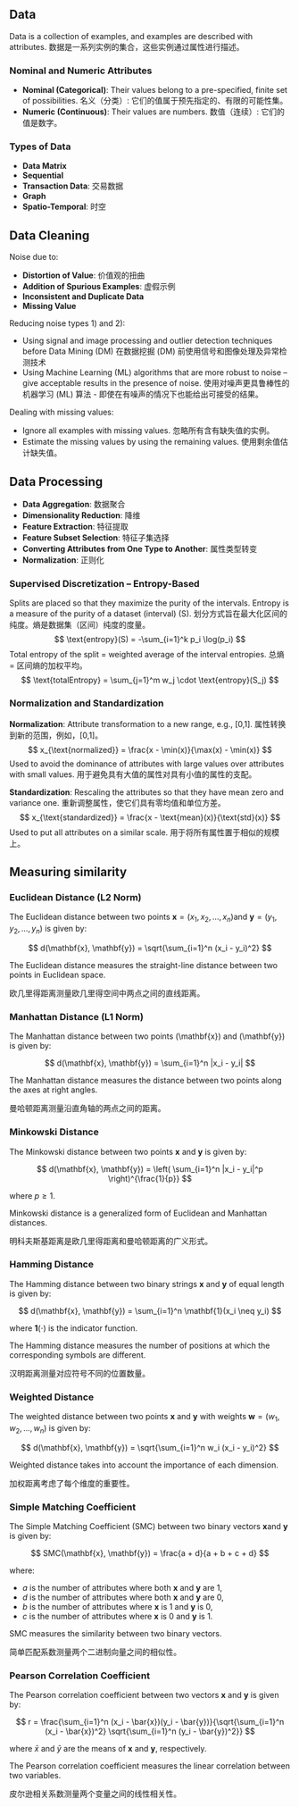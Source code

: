 ## Data
Data is a collection of examples, and examples are described with attributes. 数据是一系列实例的集合，这些实例通过属性进行描述。

### Nominal and Numeric Attributes
- **Nominal (Categorical)**: Their values belong to a pre-specified, finite set of possibilities. 名义（分类）: 它们的值属于预先指定的、有限的可能性集。
- **Numeric (Continuous)**: Their values are numbers. 数值（连续）: 它们的值是数字。

### Types of Data
- **Data Matrix**
- **Sequential**
- **Transaction Data**: 交易数据
- **Graph**
- **Spatio-Temporal**: 时空

## Data Cleaning
Noise due to:
- **Distortion of Value**: 价值观的扭曲
- **Addition of Spurious Examples**: 虚假示例
- **Inconsistent and Duplicate Data**
- **Missing Value**

Reducing noise types 1) and 2):
- Using signal and image processing and outlier detection techniques before Data Mining (DM) 在数据挖掘 (DM) 前使用信号和图像处理及异常检测技术
- Using Machine Learning (ML) algorithms that are more robust to noise – give acceptable results in the presence of noise. 使用对噪声更具鲁棒性的机器学习 (ML) 算法 - 即使在有噪声的情况下也能给出可接受的结果。

Dealing with missing values:
- Ignore all examples with missing values. 忽略所有含有缺失值的实例。
- Estimate the missing values by using the remaining values. 使用剩余值估计缺失值。

## Data Processing
- **Data Aggregation**: 数据聚合
- **Dimensionality Reduction**: 降维
- **Feature Extraction**: 特征提取
- **Feature Subset Selection**: 特征子集选择
- **Converting Attributes from One Type to Another**: 属性类型转变
- **Normalization**: 正则化

### Supervised Discretization – Entropy-Based
Splits are placed so that they maximize the purity of the intervals. Entropy is a measure of the purity of a dataset (interval) \(S\). 划分方式旨在最大化区间的纯度。熵是数据集（区间）纯度的度量。
$$ \text{entropy}(S) = -\sum_{i=1}^k p_i \log(p_i) $$
Total entropy of the split = weighted average of the interval entropies. 总熵 = 区间熵的加权平均。
$$ \text{totalEntropy} = \sum_{j=1}^m w_j \cdot \text{entropy}(S_j) $$

### Normalization and Standardization
**Normalization**:
Attribute transformation to a new range, e.g., [0,1]. 属性转换到新的范围，例如，[0,1]。
$$ x_{\text{normalized}} = \frac{x - \min(x)}{\max(x) - \min(x)} $$
Used to avoid the dominance of attributes with large values over attributes with small values. 用于避免具有大值的属性对具有小值的属性的支配。

**Standardization**:
Rescaling the attributes so that they have mean zero and variance one. 重新调整属性，使它们具有零均值和单位方差。
$$ x_{\text{standardized}} = \frac{x - \text{mean}(x)}{\text{std}(x)} $$
Used to put all attributes on a similar scale. 用于将所有属性置于相似的规模上。

## Measuring similarity
### Euclidean Distance (L2 Norm)

The Euclidean distance between two points $\mathbf{x} = (x_1, x_2, \ldots, x_n)$and $\mathbf{y} = (y_1, y_2, \ldots, y_n)$ is given by:

$$ d(\mathbf{x}, \mathbf{y}) = \sqrt{\sum_{i=1}^n (x_i - y_i)^2} $$

The Euclidean distance measures the straight-line distance between two points in Euclidean space.

欧几里得距离测量欧几里得空间中两点之间的直线距离。

### Manhattan Distance (L1 Norm)

The Manhattan distance between two points \(\mathbf{x}\) and \(\mathbf{y}\) is given by:

$$ d(\mathbf{x}, \mathbf{y}) = \sum_{i=1}^n |x_i - y_i| $$

The Manhattan distance measures the distance between two points along the axes at right angles.

曼哈顿距离测量沿直角轴的两点之间的距离。

### Minkowski Distance

The Minkowski distance between two points $\mathbf{x}$ and $\mathbf{y}$ is given by:

$$ d(\mathbf{x}, \mathbf{y}) = \left( \sum_{i=1}^n |x_i - y_i|^p \right)^{\frac{1}{p}} $$

where $p \geq 1$.

Minkowski distance is a generalized form of Euclidean and Manhattan distances.

明科夫斯基距离是欧几里得距离和曼哈顿距离的广义形式。

### Hamming Distance

The Hamming distance between two binary strings $\mathbf{x}$ and $\mathbf{y}$ of equal length is given by:

$$ d(\mathbf{x}, \mathbf{y}) = \sum_{i=1}^n \mathbf{1}(x_i \neq y_i) $$

where $\mathbf{1}(\cdot)$ is the indicator function.

The Hamming distance measures the number of positions at which the corresponding symbols are different.

汉明距离测量对应符号不同的位置数量。

### Weighted Distance

The weighted distance between two points $\mathbf{x}$ and $\mathbf{y}$ with weights $\mathbf{w} = (w_1, w_2, \ldots, w_n)$ is given by:

$$ d(\mathbf{x}, \mathbf{y}) = \sqrt{\sum_{i=1}^n w_i (x_i - y_i)^2} $$

Weighted distance takes into account the importance of each dimension.

加权距离考虑了每个维度的重要性。

### Simple Matching Coefficient

The Simple Matching Coefficient (SMC) between two binary vectors $\mathbf{x}$and $\mathbf{y}$ is given by:

$$ SMC(\mathbf{x}, \mathbf{y}) = \frac{a + d}{a + b + c + d} $$

where:
- $a$ is the number of attributes where both $\mathbf{x}$ and $\mathbf{y}$ are 1,
- $d$ is the number of attributes where both $\mathbf{x}$ and $\mathbf{y}$ are 0,
- $b$ is the number of attributes where $\mathbf{x}$ is 1 and $\mathbf{y}$ is 0,
- $c$ is the number of attributes where $\mathbf{x}$ is 0 and $\mathbf{y}$ is 1.

SMC measures the similarity between two binary vectors.

简单匹配系数测量两个二进制向量之间的相似性。

### Pearson Correlation Coefficient

The Pearson correlation coefficient between two vectors $\mathbf{x}$ and $\mathbf{y}$ is given by:

$$ r = \frac{\sum_{i=1}^n (x_i - \bar{x})(y_i - \bar{y})}{\sqrt{\sum_{i=1}^n (x_i - \bar{x})^2} \sqrt{\sum_{i=1}^n (y_i - \bar{y})^2}} $$

where $\bar{x}$ and $\bar{y}$ are the means of $\mathbf{x}$ and $\mathbf{y}$, respectively.

The Pearson correlation coefficient measures the linear correlation between two variables.

皮尔逊相关系数测量两个变量之间的线性相关性。
